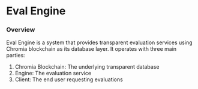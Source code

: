 # Eval Engine

### Overview

Eval Engine is a system that provides transparent evaluation services using Chromia blockchain as its database layer. It operates with three main parties:

1. Chromia Blockchain: The underlying transparent database
2. Engine: The evaluation service
3. Client: The end user requesting evaluations
